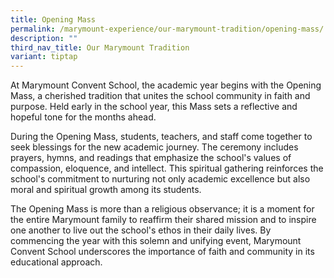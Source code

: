 ```yaml
---
title: Opening Mass
permalink: /marymount-experience/our-marymount-tradition/opening-mass/
description: ""
third_nav_title: Our Marymount Tradition
variant: tiptap
---
```

<p>At Marymount Convent School, the academic year begins with the Opening
Mass, a cherished tradition that unites the school community in faith and
purpose. Held early in the school year, this Mass sets a reflective and
hopeful tone for the months ahead.</p>
<p></p>
<p>During the Opening Mass, students, teachers, and staff come together to
seek blessings for the new academic journey. The ceremony includes prayers,
hymns, and readings that emphasize the school's values of compassion, eloquence,
and intellect. This spiritual gathering reinforces the school's commitment
to nurturing not only academic excellence but also moral and spiritual
growth among its students.</p>
<p>The Opening Mass is more than a religious observance; it is a moment for
the entire Marymount family to reaffirm their shared mission and to inspire
one another to live out the school's ethos in their daily lives. By commencing
the year with this solemn and unifying event, Marymount Convent School
underscores the importance of faith and community in its educational approach.</p>